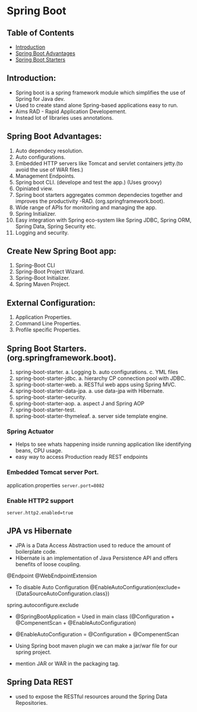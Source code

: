 # Spring Boot

## Table of Contents

   * [Introduction](#Introduction)
   * [Spring Boot Advantages](#Spring-Boot-Advantages)
   * [Spring Boot Starters](#Spring-Boot-Starters)

## Introduction:

* Spring boot is a spring framework module which simplifies the use of Spring for Java dev.
* Used to create stand alone Spring-based applications easy to run.
* Aims RAD - Rapid Application Developement.
* Instead lot of libraries uses annotations.

## Spring Boot Advantages:
1. Auto dependecy resolution.
2. Auto configurations.
3. Embedded HTTP servers like Tomcat and servlet containers jetty.(to avoid the use of WAR files.)
4. Management Endpoints.
5. Spring boot CLI. (develope and test the app.) (Uses groovy)
6. Opiniated view.
7. Spring boot starters aggregates common dependecies together and improves the productivity -RAD. (org.springframework.boot).
8. Wide range of APIs for monitoring and managing the app.
9. Spring Initializer.
10. Easy integration with Spring eco-system like Spring JDBC, Spring ORM, Spring Data, Spring Security etc.
11. Logging and security.


## Create New Spring Boot app:
1. Spring-Boot CLI
2. Spring-Boot Project Wizard.
3. Spring-Boot Initializer.
4. Spring Maven Project. 

## External Configuration:
1.  Application Properties.
2. Command Line Properties.
3. Profile specific Properties.

## Spring Boot Starters.(org.springframework.boot).
1. spring-boot-starter.
	a. Logging
	b. auto configurations.
	c. YML files
2. spring-boot-starter-jdbc.
	a. hierarchy CP connection pool with JDBC.
3. spring-boot-starter-web.
	a. RESTful web apps using Spring MVC.
4. spring-boot-starter-data-jpa.
	a. use data-jpa with Hibernate.
5. spring-boot-starter-security.
6. spring-boot-starter-aop.
	a. aspect J and Spring AOP
7. spring-boot-starter-test.
8. spring-boot-starter-thymeleaf.
	a. server side template engine.


### Spring Actuator
* Helps to see whats happening inside running application like identifying beans, CPU usage.
* easy way to access Production ready REST endpoints 

### Embedded Tomcat server Port.
 application.properties
	`server.port=8082`
	
### Enable HTTP2 support
`server.http2.enabled=true`

## JPA vs Hibernate
* JPA is a Data Access Abstraction used to reduce the amount of boilerplate code.
* Hibernate is an implementation of Java Persistence API and offers benefits of loose coupling.

@Endpoint
@WebEndpointExtension

* To disable Auto Configuration
@EnableAutoConfiguration(exclude={DataSourceAutoConfiguration.class})

spring.autoconfigure.exclude

* @SpringBootApplication = Used in main class  (@Configuration + @CompenentScan + @EnableAutoConfiguration)

* @EnableAutoConfiguration = @Configuration + @CompenentScan

* Using Spring boot maven plugin we can make a jar/war file for our spring project.
* mention JAR or WAR in the packaging tag.

## Spring Data REST
* used to expose the RESTful resources around the Spring Data Repositories.